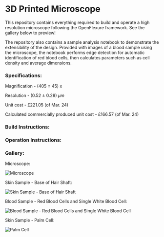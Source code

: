 # 3D Printed Microscope

This repository contains everything required to build and operate a high resolution microscope following the OpenFlexure framework. See the gallery below to preview!

The repository also contains a sample analysis notebook to demonstrate the extensibility of the design. Provided with images of a blood sample using the microscope, the notebook performs edge detection for automatic identification of red blood cells, then calculates parameters such as cell density and average dimensions.

### Specifications:

Magnification - (405 $\pm$ 45) x

Resolution - (0.52 $\pm$ 0.28) $\mu m$

Unit cost - £221.05 (of Mar. 24)

Calculated commercially produced unit cost - £166.57 (of Mar. 24)

### Build Instructions:

### Operation Instructions:

### Gallery:


Microscope:

![Microscope](https://github.com/marcusholt/3DMicroscope/assets/95540570/3ebbfd09-414d-4520-b74c-cbe1d4e9e8bd)


Skin Sample - Base of Hair Shaft:

![Skin Sample - Base of Hair Shaft](https://github.com/marcusholt/3DMicroscope/assets/95540570/34c29444-1011-4483-a712-9a8c7bb6db4f)


Blood Sample - Red Blood Cells and Single White Blood Cell:

![Blood Sample - Red Blood Cells and Single White Blood Cell](https://github.com/marcusholt/3DMicroscope/assets/95540570/425ae3b1-177d-42ec-bc17-3e5b09368535)


Skin Sample - Palm Cell:

![Palm Cell](https://github.com/marcusholt/3DMicroscope/assets/95540570/9cab6844-346d-4acc-ada0-ef696ad33636)

